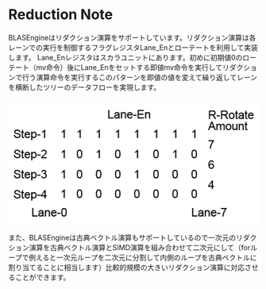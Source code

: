 # Reduction Note

BLASEngineはリダクション演算をサポートしています。リダクション演算は各レーンでの実行を制御するフラグレジスタLane_Enとローテートを利用して実装します。
Lane_Enレジスタはスカラユニットにあります。初めに初期値0のローテート（mv命令）後にLane_Enをセットする即値mv命令を実行してリダクションで行う演算命令を実行するこのパターンを即値の値を変えて繰り返してレーンを横断したツリーのデータフローを実現します。

<div align="center">
  <img src="https://github.com/IAMAl/BLASEngine/blob/main/notes/ExecConcept/figures/Reduction.png"
       alt="Reduction"
       title="Reduction Control on BLASEngine"
       width="550px"
  />
</div>


また、BLASEngineは古典ベクトル演算もサポートしているので一次元のリダクション演算を古典ベクトル演算とSIMD演算を組み合わせて二次元にして（forループで例えると一次元ループを二次元に分割して内側のループを古典ベクトルに割り当てることに相当します）比較的規模の大きいリダクション演算に対応させることができます。